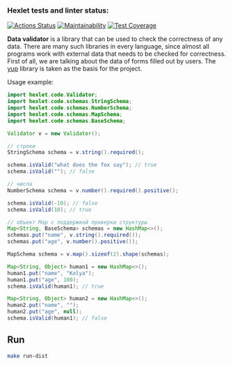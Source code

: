 ### Hexlet tests and linter status:
[![Actions Status](https://github.com/leonidbatoshkin/java-project-78/workflows/hexlet-check/badge.svg)](https://github.com/leonidbatoshkin/java-project-78/actions)
[![Maintainability](https://api.codeclimate.com/v1/badges/478b2bbb7180ff7aff6b/maintainability)](https://codeclimate.com/github/leonidbatoshkin/java-project-78/maintainability)
[![Test Coverage](https://api.codeclimate.com/v1/badges/478b2bbb7180ff7aff6b/test_coverage)](https://codeclimate.com/github/leonidbatoshkin/java-project-78/test_coverage)

**Data validator** is a library that can be used to check the correctness of any data. There are many such libraries in every language, since almost all programs work with external data that needs to be checked for correctness. First of all, we are talking about the data of forms filled out by users. The [yup](https://github.com/jquense/yup) library is taken as the basis for the project.

Usage example:

```java
import hexlet.code.Validator;
import hexlet.code.schemas.StringSchema;
import hexlet.code.schemas.NumberSchema;
import hexlet.code.schemas.MapSchema;
import hexlet.code.schemas.BaseSchema;

Validator v = new Validator();

// строки
StringSchema schema = v.string().required();

schema.isValid("what does the fox say"); // true
schema.isValid(""); // false

// числа
NumberSchema schema = v.number().required().positive();

schema.isValid(-10); // false
schema.isValid(10); // true

// объект Map с поддержкой проверки структуры
Map<String, BaseSchema> schemas = new HashMap<>();
schemas.put("name", v.string().required());
schemas.put("age", v.number().positive());

MapSchema schema = v.map().sizeof(2).shape(schemas);

Map<String, Object> human1 = new HashMap<>();
human1.put("name", "Kolya");
human1.put("age", 100);
schema.isValid(human1); // true

Map<String, Object> human2 = new HashMap<>();
human2.put("name", "");
human2.put("age", null);
schema.isValid(human1); // false
```

## Run
```sh
make run-dist
```
